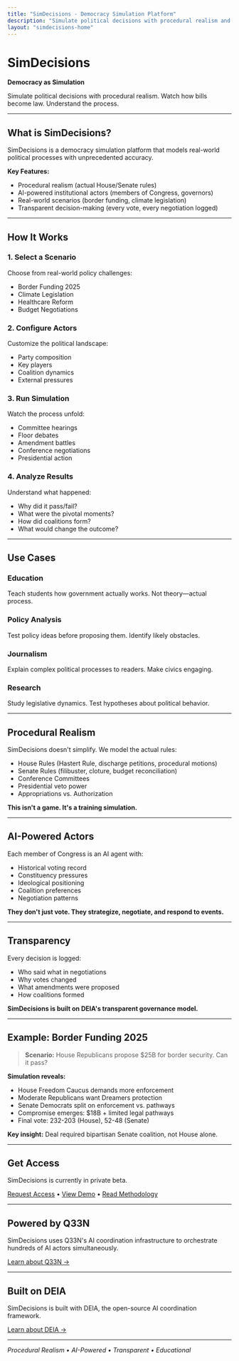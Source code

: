 ```yaml
---
title: "SimDecisions - Democracy Simulation Platform"
description: "Simulate political decisions with procedural realism and AI-powered institutional actors"
layout: "simdecisions-home"
---
```


# SimDecisions

**Democracy as Simulation**

Simulate political decisions with procedural realism. Watch how bills become law. Understand the process.

---

## What is SimDecisions?

SimDecisions is a democracy simulation platform that models real-world political processes with unprecedented accuracy.

**Key Features:**
- Procedural realism (actual House/Senate rules)
- AI-powered institutional actors (members of Congress, governors)
- Real-world scenarios (border funding, climate legislation)
- Transparent decision-making (every vote, every negotiation logged)

---

## How It Works

### 1. Select a Scenario
Choose from real-world policy challenges:
- Border Funding 2025
- Climate Legislation
- Healthcare Reform
- Budget Negotiations

### 2. Configure Actors
Customize the political landscape:
- Party composition
- Key players
- Coalition dynamics
- External pressures

### 3. Run Simulation
Watch the process unfold:
- Committee hearings
- Floor debates
- Amendment battles
- Conference negotiations
- Presidential action

### 4. Analyze Results
Understand what happened:
- Why did it pass/fail?
- What were the pivotal moments?
- How did coalitions form?
- What would change the outcome?

---

## Use Cases

### Education
Teach students how government actually works. Not theory—actual process.

### Policy Analysis
Test policy ideas before proposing them. Identify likely obstacles.

### Journalism
Explain complex political processes to readers. Make civics engaging.

### Research
Study legislative dynamics. Test hypotheses about political behavior.

---

## Procedural Realism

SimDecisions doesn't simplify. We model the actual rules:

- House Rules (Hastert Rule, discharge petitions, procedural motions)
- Senate Rules (filibuster, cloture, budget reconciliation)
- Conference Committees
- Presidential veto power
- Appropriations vs. Authorization

**This isn't a game. It's a training simulation.**

---

## AI-Powered Actors

Each member of Congress is an AI agent with:
- Historical voting record
- Constituency pressures
- Ideological positioning
- Coalition preferences
- Negotiation patterns

**They don't just vote. They strategize, negotiate, and respond to events.**

---

## Transparency

Every decision is logged:
- Who said what in negotiations
- Why votes changed
- What amendments were proposed
- How coalitions formed

**SimDecisions is built on DEIA's transparent governance model.**

---

## Example: Border Funding 2025

> **Scenario:** House Republicans propose $25B for border security. Can it pass?

**Simulation reveals:**
- House Freedom Caucus demands more enforcement
- Moderate Republicans want Dreamers protection
- Senate Democrats split on enforcement vs. pathways
- Compromise emerges: $18B + limited legal pathways
- Final vote: 232-203 (House), 52-48 (Senate)

**Key insight:** Deal required bipartisan Senate coalition, not House alone.

---

## Get Access

SimDecisions is currently in private beta.

[Request Access](/simdecisions/beta/) • [View Demo](/simdecisions/demo/) • [Read Methodology](/simdecisions/methodology/)

---

## Powered by Q33N

SimDecisions uses Q33N's AI coordination infrastructure to orchestrate hundreds of AI actors simultaneously.

[Learn about Q33N →](/)

---

## Built on DEIA

SimDecisions is built with DEIA, the open-source AI coordination framework.

[Learn about DEIA →](/deia/)

---

*Procedural Realism • AI-Powered • Transparent • Educational*
